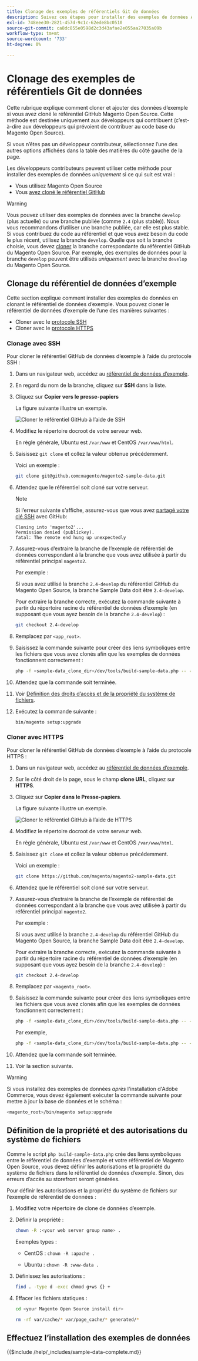 ```yaml
---
title: Clonage des exemples de référentiels Git de données
description: Suivez ces étapes pour installer des exemples de données Adobe Commerce en clonant des référentiels Git.
exl-id: 748eee30-2821-457d-9c1c-62ede8bc0510
source-git-commit: ca8dc855e0598d2c3d43afae2e055aa27035a09b
workflow-type: tm+mt
source-wordcount: '733'
ht-degree: 0%

---
```


# Clonage des exemples de référentiels Git de données

Cette rubrique explique comment cloner et ajouter des données d’exemple si vous avez cloné le référentiel GitHub Magento Open Source. Cette méthode est destinée uniquement aux développeurs qui contribuent (c’est-à-dire aux développeurs qui prévoient de contribuer au code base du Magento Open Source).

Si vous n’êtes pas un développeur contributeur, sélectionnez l’une des autres options affichées dans la table des matières du côté gauche de la page.

Les développeurs contributeurs peuvent utiliser cette méthode pour installer des exemples de données *uniquement* si ce qui suit est vrai :

* Vous utilisez Magento Open Source
* Vous [ avez cloné le référentiel GitHub](https://developer.adobe.com/commerce/contributor/guides/install/clone-repository/)

>[!WARNING]
>
>Vous pouvez utiliser des exemples de données avec la branche `develop` (plus actuelle) ou une branche publiée (comme `2.4` (plus stable)). Nous vous recommandons d’utiliser une branche publiée, car elle est plus stable. Si vous contribuez du code au référentiel et que vous avez besoin du code le plus récent, utilisez la branche `develop`. Quelle que soit la branche choisie, vous devez [cloner](https://developer.adobe.com/commerce/contributor/guides/install/clone-repository/) la branche correspondante du référentiel GitHub du Magento Open Source. Par exemple, des exemples de données pour la branche `develop` peuvent être utilisés *uniquement* avec la branche `develop` du Magento Open Source.

## Clonage du référentiel de données d’exemple

Cette section explique comment installer des exemples de données en clonant le référentiel de données d’exemple. Vous pouvez cloner le référentiel de données d’exemple de l’une des manières suivantes :

* Cloner avec le [protocole SSH](#clone-with-ssh)
* Cloner avec le [protocole HTTPS](#clone-with-https)

### Clonage avec SSH

Pour cloner le référentiel GitHub de données d’exemple à l’aide du protocole SSH :

1. Dans un navigateur web, accédez au [référentiel de données d’exemple](https://github.com/magento/magento2-sample-data).
1. En regard du nom de la branche, cliquez sur **SSH** dans la liste.
1. Cliquez sur **Copier vers le presse-papiers**

   La figure suivante illustre un exemple.

   ![Cloner le référentiel GitHub à l’aide de SSH](../../assets/installation/install_mage2_clone-ssh.png)

1. Modifiez le répertoire docroot de votre serveur web.

   En règle générale, Ubuntu est `/var/www` et CentOS `/var/www/html`.

1. Saisissez `git clone` et collez la valeur obtenue précédemment.

   Voici un exemple :

   ```bash
   git clone git@github.com:magento/magento2-sample-data.git
   ```

1. Attendez que le référentiel soit cloné sur votre serveur.

   >[!NOTE]
   >
   >Si l’erreur suivante s’affiche, assurez-vous que vous avez [partagé votre clé SSH](https://docs.github.com/articles/generating-ssh-keys/) avec GitHub:<br>

   ```
   Cloning into 'magento2'...
   Permission denied (publickey).
   fatal: The remote end hung up unexpectedly
   ```

1. Assurez-vous d’extraire la branche de l’exemple de référentiel de données correspondant à la branche que vous avez utilisée à partir du référentiel principal `magento2`.

   Par exemple :

   Si vous avez utilisé la branche `2.4-develop` du référentiel GitHub du Magento Open Source, la branche Sample Data doit être `2.4-develop`.

   Pour extraire la branche correcte, exécutez la commande suivante à partir du répertoire racine du référentiel de données d’exemple (en supposant que vous ayez besoin de la branche `2.4-develop`) :

   ```bash
   git checkout 2.4-develop
   ```

1. Remplacez par `<app_root>`.
1. Saisissez la commande suivante pour créer des liens symboliques entre les fichiers que vous avez clonés afin que les exemples de données fonctionnent correctement :

   ```bash
   php -f <sample-data_clone_dir>/dev/tools/build-sample-data.php -- --ce-source="<path_to_your_magento_instance>"
   ```

1. Attendez que la commande soit terminée.

1. Voir [Définition des droits d’accès et de la propriété du système de fichiers](#set-file-system-ownership-and-permissions).

1. Exécutez la commande suivante :

   ```bash
   bin/magento setup:upgrade
   ```

### Cloner avec HTTPS

Pour cloner le référentiel GitHub de données d’exemple à l’aide du protocole HTTPS :

1. Dans un navigateur web, accédez au [référentiel de données d’exemple](https://github.com/magento/magento2-sample-data).
1. Sur le côté droit de la page, sous le champ **clone URL**, cliquez sur **HTTPS**.
1. Cliquez sur **Copier dans le Presse-papiers**.

   La figure suivante illustre un exemple.

   ![Cloner le référentiel GitHub à l’aide de HTTPS](../../assets/installation/install_mage2_clone-https.png)

1. Modifiez le répertoire docroot de votre serveur web.

   En règle générale, Ubuntu est `/var/www` et CentOS `/var/www/html`.

1. Saisissez `git clone` et collez la valeur obtenue précédemment.

   Voici un exemple :

   ```bash
   git clone https://github.com/magento/magento2-sample-data.git
   ```

1. Attendez que le référentiel soit cloné sur votre serveur.
1. Assurez-vous d’extraire la branche de l’exemple de référentiel de données correspondant à la branche que vous avez utilisée à partir du référentiel principal `magento2`.

   Par exemple :

   Si vous avez utilisé la branche `2.4-develop` du référentiel GitHub du Magento Open Source, la branche Sample Data doit être `2.4-develop`.

   Pour extraire la branche correcte, exécutez la commande suivante à partir du répertoire racine du référentiel de données d’exemple (en supposant que vous ayez besoin de la branche `2.4-develop`) :

   ```bash
   git checkout 2.4-develop
   ```

1. Remplacez par `<magento_root>`.
1. Saisissez la commande suivante pour créer des liens symboliques entre les fichiers que vous avez clonés afin que les exemples de données fonctionnent correctement :

   ```bash
   php -f <sample-data_clone_dir>/dev/tools/build-sample-data.php -- --ce-source="<path_to_your_magento_instance>"
   ```

   Par exemple,

   ```bash
   php -f <sample-data_clone_dir>/dev/tools/build-sample-data.php -- --ce-source="/var/www/magento2"
   ```

1. Attendez que la commande soit terminée.
1. Voir la section suivante.

>[!WARNING]
>
>Si vous installez des exemples de données *après* l&#39;installation d&#39;Adobe Commerce, vous devez également exécuter la commande suivante pour mettre à jour la base de données et le schéma :
>
>```bash
><magento_root>/bin/magento setup:upgrade
>```

## Définition de la propriété et des autorisations du système de fichiers

Comme le script `php build-sample-data.php` crée des liens symboliques entre le référentiel de données d’exemple et votre référentiel de Magento Open Source, vous devez définir les autorisations et la propriété du système de fichiers dans le référentiel de données d’exemple. Sinon, des erreurs d’accès au storefront seront générées.

Pour définir les autorisations et la propriété du système de fichiers sur l’exemple de référentiel de données :

1. Modifiez votre répertoire de clone de données d’exemple.
1. Définir la propriété :

   ```bash
   chown -R :<your web server group name> .
   ```

   Exemples types :

   * CentOS : `chown -R :apache .`

   * Ubuntu : `chown -R :www-data .`

1. Définissez les autorisations :

   ```bash
   find . -type d -exec chmod g+ws {} +
   ```

1. Effacer les fichiers statiques :

   ```bash
   cd <your Magento Open Source install dir>
   ```

   ```bash
   rm -rf var/cache/* var/page_cache/* generated/*
   ```

## Effectuez l’installation des exemples de données

{{$include /help/_includes/sample-data-complete.md}}
